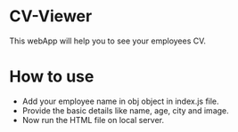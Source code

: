 # CV-Viewer
This webApp will help you to see your employees CV.

# How to use

 - Add your employee name in obj object in index.js file.
 - Provide the basic details like name, age, city and image.
 - Now run the HTML file on local server.
